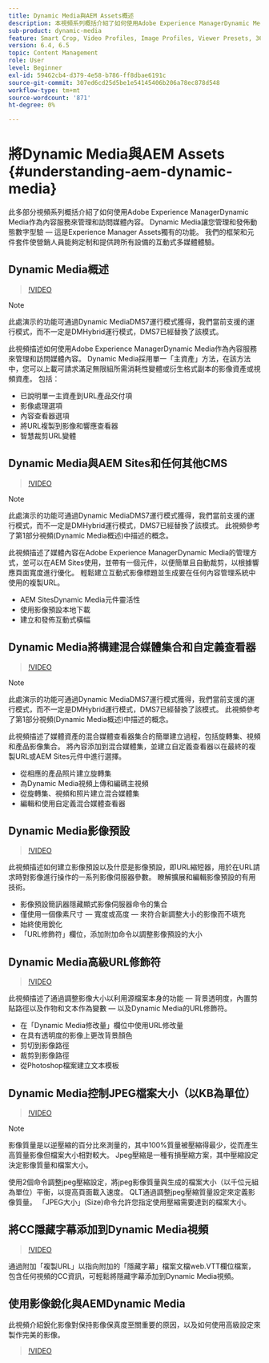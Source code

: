 ```yaml
---
title: Dynamic Media與AEM Assets概述
description: 本視頻系列概括介紹了如何使用Adobe Experience ManagerDynamic Media作為內容服務來管理和訪問媒體內容。 Dynamic Media讓您管理和發佈動態數字型驗 — 這是Experience Manager Assets獨有的功能。 我們的框架和元件套件使營銷人員能夠定制和提供跨所有設備的互動式多媒體體驗。
sub-product: dynamic-media
feature: Smart Crop, Video Profiles, Image Profiles, Viewer Presets, 360 VR Video, Image Sets, Spin Sets
version: 6.4, 6.5
topic: Content Management
role: User
level: Beginner
exl-id: 59462cb4-d379-4e58-b786-ff8dbae6191c
source-git-commit: 307ed6cd25d5be1e54145406b206a78ec878d548
workflow-type: tm+mt
source-wordcount: '871'
ht-degree: 0%

---
```


# 將Dynamic Media與AEM Assets {#understanding-aem-dynamic-media}

此多部分視頻系列概括介紹了如何使用Adobe Experience ManagerDynamic Media作為內容服務來管理和訪問媒體內容。 Dynamic Media讓您管理和發佈動態數字型驗 — 這是Experience Manager Assets獨有的功能。 我們的框架和元件套件使營銷人員能夠定制和提供跨所有設備的互動式多媒體體驗。

## Dynamic Media概述

>[!VIDEO](https://video.tv.adobe.com/v/27144/?quality=9&learn=on)

>[!NOTE]
>
>此處演示的功能可通過Dynamic MediaDMS7運行模式獲得，我們當前支援的運行模式，而不一定是DMHybrid運行模式，DMS7已經替換了該模式。

此視頻描述如何使用Adobe Experience ManagerDynamic Media作為內容服務來管理和訪問媒體內容。 Dynamic Media採用單一「主資產」方法，在該方法中，您可以上載可請求滿足無限組所需消耗性變體或衍生格式副本的影像資產或視頻資產。 包括：

* 已說明單一主資產到URL產品交付項
* 影像處理選項
* 內容查看器選項
* 將URL複製到影像和響應查看器
* 智慧裁剪URL變體

## Dynamic Media與AEM Sites和任何其他CMS

>[!VIDEO](https://video.tv.adobe.com/v/27145/?quality=9&learn=on)

>[!NOTE]
>
>此處演示的功能可通過Dynamic MediaDMS7運行模式獲得，我們當前支援的運行模式，而不一定是DMHybrid運行模式，DMS7已經替換了該模式。 此視頻參考了第1部分視頻(Dynamic Media概述)中描述的概念。

此視頻描述了媒體內容在Adobe Experience ManagerDynamic Media的管理方式，並可以在AEM Sites使用，並帶有一個元件，以便簡單且自動裁剪，以根據響應頁面寬度進行優化。 輕鬆建立互動式影像標題並生成要在任何內容管理系統中使用的複製URL。

* AEM SitesDynamic Media元件靈活性
* 使用影像預設本地下載
* 建立和發佈互動式橫幅

## Dynamic Media將構建混合媒體集合和自定義查看器

>[!VIDEO](https://video.tv.adobe.com/v/27146/?quality=9&learn=on)

>[!NOTE]
>
>此處演示的功能可通過Dynamic MediaDMS7運行模式獲得，我們當前支援的運行模式，而不一定是DMHybrid運行模式，DMS7已經替換了該模式。 此視頻參考了第1部分視頻(Dynamic Media概述)中描述的概念。

此視頻描述了媒體資產的混合媒體查看器集合的簡單建立過程，包括旋轉集、視頻和產品影像集合。 將內容添加到混合媒體集，並建立自定義查看器以在最終的複製URL或AEM Sites元件中進行選擇。

* 從相應的產品照片建立旋轉集
* 為Dynamic Media視頻上傳和編碼主視頻
* 從旋轉集、視頻和照片建立混合媒體集
* 編輯和使用自定義混合媒體查看器

## Dynamic Media影像預設

>[!VIDEO](https://video.tv.adobe.com/v/27320/?quality=9&learn=on)

此視頻描述如何建立影像預設以及什麼是影像預設，即URL縮短器，用於在URL請求時對影像進行操作的一系列影像伺服器參數。 瞭解擴展和編輯影像預設的有用技術。

* 影像預設簡訊器隱藏顯式影像伺服器命令的集合
* 僅使用一個像素尺寸 — 寬度或高度 — 來符合新調整大小的影像而不填充
* 始終使用銳化
* 「URL修飾符」欄位，添加附加命令以調整影像預設的大小

## Dynamic Media高級URL修飾符

>[!VIDEO](https://video.tv.adobe.com/v/27319/?quality=9&learn=on)

此視頻描述了通過調整影像大小以利用源檔案本身的功能 — 背景透明度，內置剪貼路徑以及作物和文本作為變數 — 以及Dynamic Media的URL修飾符。

* 在「Dynamic Media修改量」欄位中使用URL修改量
* 在具有透明度的影像上更改背景顏色
* 剪切到影像路徑
* 裁剪到影像路徑
* 從Photoshop檔案建立文本模板

## Dynamic Media控制JPEG檔案大小（以KB為單位）

>[!VIDEO](https://video.tv.adobe.com/v/27404/?quality=9&learn=on)


>[!NOTE]
>
>影像質量是以逆壓縮的百分比來測量的，其中100%質量被壓縮得最少，從而產生高質量影像但檔案大小相對較大。 Jpeg壓縮是一種有損壓縮方案，其中壓縮設定決定影像質量和檔案大小。

使用2個命令調整jpeg壓縮設定，將jpeg影像質量與生成的檔案大小（以千位元組為單位）平衡，以提高頁面載入速度。 QLT通過調整jpeg壓縮質量設定來定義影像質量。 「JPEG大小」(Size)命令允許您指定使用壓縮需要達到的檔案大小。

## 將CC隱藏字幕添加到Dynamic Media視頻

>[!VIDEO](https://video.tv.adobe.com/v/28074/?quality=9&learn=on)

通過附加「複製URL」以指向附加的「隱藏字幕」檔案文檔web.VTT欄位檔案，包含任何視頻的CC資訊，可輕鬆將隱藏字幕添加到Dynamic Media視頻。

## 使用影像銳化與AEMDynamic Media

此視頻介紹銳化影像對保持影像保真度至關重要的原因，以及如何使用高級設定來製作完美的影像。

>[!VIDEO](https://demos-pub.assetsadobe.com/etc/dam/viewers/s7viewers/html5/VideoViewer.html?asset=%2Fcontent%2Fdam%2Fdm-public-facing-upgrade-portal-video%2F04_DynamicImagery_AdvancedSettings_071917_BH.mp4&amp;config=/etc/dam/presets/viewer/Video_social&amp;serverUrl=https%3A%2F%2Fadobedemo62-h.assetsadobe.com%2Fis%2Fimage%2F&amp;contenturl=%2F&amp;config2=/etc/dam/presets/analytics&amp;videoserverurl=https://gateway-na.assetsadobe.com/DMGateway/public/demoCo&amp;posterimage=/content/dam/dm-public-facing-upgrade-portal-video/04_DynamicImagery_AdvancedSettings_071917_BH.mp4)
